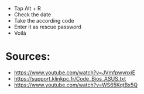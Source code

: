 - Tap Alt + R
- Check the date
- Take the according code
- Enter it as rescue password
- Voilà

# Sources: 
- https://www.youtube.com/watch?v=JVmfpwvnxiE
- https://support.klinkpc.fr/Code_Bios_ASUS.txt
- https://www.youtube.com/watch?v=WS65KqtBx5Q
